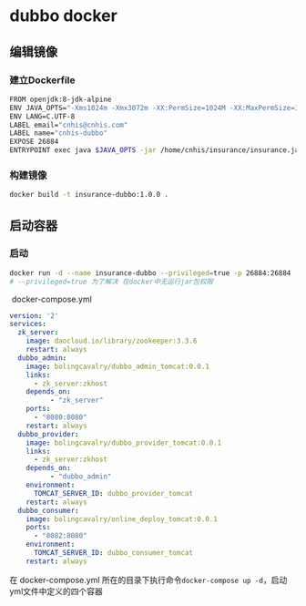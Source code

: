 # dubbo docker

## 编辑镜像

### 建立Dockerfile

```bash
FROM openjdk:8-jdk-alpine
ENV JAVA_OPTS="-Xms1024m -Xmx3072m -XX:PermSize=1024M -XX:MaxPermSize=3072M"
ENV LANG=C.UTF-8
LABEL email="cnhis@cnhis.com"
LABEL name="cnhis-dubbo"
EXPOSE 26884
ENTRYPOINT exec java $JAVA_OPTS -jar /home/cnhis/insurance/insurance.jar
```

### 构建镜像

```bash
docker build -t insurance-dubbo:1.0.0 .
```

## 启动容器

### 启动

```bash
docker run -d --name insurance-dubbo --privileged=true -p 26884:26884 -v /home/cnhis/insurance:/home/cnhis/insurance ab1723738
# --privileged=true 为了解决 在docker中无运行jar包权限
```















​	docker-compose.yml

```yaml
version: '2'
services:
  zk_server: 
    image: daocloud.io/library/zookeeper:3.3.6
    restart: always
  dubbo_admin: 
    image: bolingcavalry/dubbo_admin_tomcat:0.0.1
    links: 
      - zk_server:zkhost
    depends_on:
          - "zk_server"
    ports: 
      - "8080:8080"
    restart: always
  dubbo_provider: 
    image: bolingcavalry/dubbo_provider_tomcat:0.0.1
    links: 
      - zk_server:zkhost
    depends_on:
          - "dubbo_admin"
    environment:
      TOMCAT_SERVER_ID: dubbo_provider_tomcat
    restart: always
  dubbo_consumer: 
    image: bolingcavalry/online_deploy_tomcat:0.0.1
    ports: 
      - "8082:8080"
    environment:
      TOMCAT_SERVER_ID: dubbo_consumer_tomcat
    restart: always
```



在 docker-compose.yml 所在的目录下执行命令`docker-compose up -d`，启动yml文件中定义的四个容器
